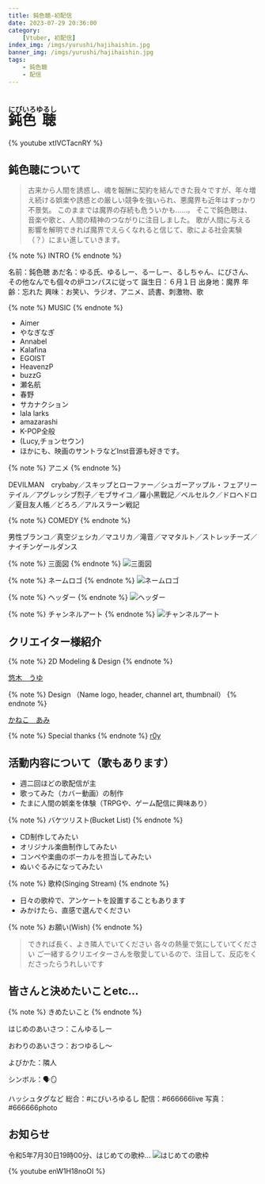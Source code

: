 ```yaml
---
title: 鈍色聴-初配信
date: 2023-07-29 20:36:00
category:
    [Vtuber, 初配信]
index_img: /imgs/yurushi/hajihaishin.jpg
banner_img: /imgs/yurushi/hajihaishin.jpg
tags:
    - 鈍色聴
    - 配信
---
```


<script src='/js/diy/resize-ifram.js'></script>

# <ruby>鈍<rt>にび</rt>色<rt>いろ</rt> 聴<rt>ゆるし</rt></ruby>

{% youtube xtIVCTacnRY %}

## 鈍色聴について

> 古来から人間を誘惑し、魂を報酬に契約を結んできた我々ですが、年々増え続ける娯楽や誘惑との厳しい競争を強いられ、悪魔界も近年はすっかり不景気。
このままでは魔界の存続も危ういかも……。
そこで鈍色聴は、音楽や歌と、人間の精神のつながりに注目しました。
歌が人間に与える影響を解明できれば魔界でえらくなれると信じて、歌による社会実験（？）にまい進していきます。

{% note %}
INTRO
{% endnote %}

名前：鈍色聴
あだ名：ゆる氏、ゆるしー、るーしー、るしちゃん、にびさん、その他なんでも個々の炉コンパスに従って
誕生日：６月１日
出身地：魔界
年齢：忘れた
興味：お笑い、ラジオ、アニメ、読書、刺激物、歌

<!-- more -->

{% note %}
MUSIC
{% endnote %}
- Aimer
- やなぎなぎ
- Annabel
- Kalafina
- EGOIST
- HeavenzP
- buzzG
- 瀬名航
- 春野
- サカナクション
- lala larks
- amazarashi
- K-POP全般
- (Lucy,チョンセウン)
- ほかにも、映画のサントラなどInst音源も好きです。

{% note %}
アニメ
{% endnote %}

DEVILMAN　crybaby／スキップとローファー／シュガーアップル・フェアリーテイル／アグレッシブ烈子／モブサイコ／羅小黑戰記／ベルセルク／ドロヘドロ／夏目友人帳／どろろ／アルスラーン戦記

{% note %}
COMEDY
{% endnote %}

男性ブランコ／真空ジェシカ／マユリカ／滝音／ママタルト／ストレッチーズ／ナイチンゲールダンス

{% note %}
三面図
{% endnote %}
![三面図](/imgs/yurushi/sanmenzu.png)

{% note %}
ネームロゴ
{% endnote %}
![ネームロゴ](/imgs/yurushi/name-logo.jpg)

{% note %}
ヘッダー
{% endnote %}
![ヘッダー](/imgs/yurushi/header.jpg)

{% note %}
チャンネルアート
{% endnote %}
![チャンネルアート](/imgs/yurushi/channel-art.jpg)

## クリエイター様紹介

{% note %}
2D Modeling & Design
{% endnote %}

[悠木　うゆ](https://twitter.com/Yuuki_UYU)

{% note %}
Design
（Name logo, header, channel art, thumbnail）
{% endnote %}

[かねこ　あみ](https://twitter.com/ami5x10_k)

{% note %}
Special thanks
{% endnote %}
[r0y](https://twitter.com/22hurt)

## 活動内容について（歌もあります）

- 週二回ほどの歌配信が主
- 歌ってみた（カバー動画）の制作
- たまに人間の娯楽を体験（TRPGや、ゲーム配信に興味あり）

{% note %}
バケツリスト(Bucket List)
{% endnote %}

- CD制作してみたい
- オリジナル楽曲制作してみたい
- コンペや楽曲のボーカルを担当してみたい
- ぬいぐるみになってみたい

{% note %}
歌枠(Singing Stream)
{% endnote %}

- 日々の歌枠で、アンケートを設置することもあります
- みかけたら、直感で選んでください

{% note %}
お願い(Wish)
{% endnote %}

> できれば長く、よき隣人でいてください
各々の熱量で気にしていてください
ご一緒するクリエイターさんを敬愛しているので、注目して、反応をくださったらうれしいです

## 皆さんと決めたいことetc…

{% note %}
きめたいこと
{% endnote %}

はじめのあいさつ：こんゆるしー

おわりのあいさつ：おつゆるし～

よびかた：隣人

シンボル：🗣🪞 

ハッシュタグなど
総合：#にびいろゆるし
配信：#666666live
写真：#666666photo

## お知らせ

令和5年7月30日19時00分、はじめての歌枠…
![はじめての歌枠](/imgs/yurushi/hajiutawaku.jpg)

{% youtube enW1H18noOI %}
